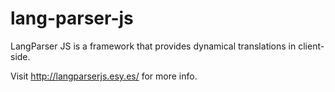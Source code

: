 # lang-parser-js
LangParser JS is a framework that provides dynamical translations in client-side.

Visit http://langparserjs.esy.es/ for more info.
